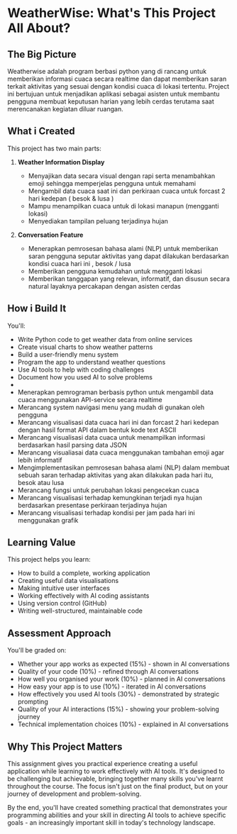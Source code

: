 # WeatherWise: What's This Project All About?

## The Big Picture

Weatherwise adalah program berbasi python yang di rancang untuk memberikan informasi cuaca secara realtime dan dapat memberikan saran terkait aktivitas yang sesuai dengan kondisi cuaca di lokasi tertentu. Project ini bertujuan untuk menjadikan aplikasi sebagai asisten untuk membantu pengguna membuat keputusan harian yang lebih cerdas terutama saat merencanakan kegiatan diluar ruangan.

## What i Created

This project has two main parts:

1. **Weather Information Display**
   - Menyajikan data secara visual dengan rapi serta menambahkan emoji sehingga memperjelas pengguna untuk memahami
   - Mengambil data cuaca saat ini dan perkiraan cuaca untuk forcast 2 hari kedepan ( besok & lusa )
   - Mampu menampilkan cuaca untuk di lokasi manapun (mengganti lokasi)
   - Menyediakan tampilan peluang terjadinya hujan
      
2. **Conversation Feature**
   - Menerapkan pemrosesan bahasa alami (NLP) untuk memberikan saran pengguna seputar aktivitas yang dapat dilakukan berdasarkan kondisi cuaca hari ini , besok / lusa
   - Memberikan pengguna kemudahan untuk mengganti lokasi
   - Memberikan tanggapan yang relevan, informatif, dan disusun secara natural layaknya percakapan dengan asisten cerdas

## How i Build It

You'll:
- Write Python code to get weather data from online services
- Create visual charts to show weather patterns
- Build a user-friendly menu system
- Program the app to understand weather questions
- Use AI tools to help with coding challenges
- Document how you used AI to solve problems
- 
- Menerapkan pemrograman berbasis python untuk mengambil data cuaca menggunakan API-service secara realtime 
- Merancang system navigasi menu yang mudah di gunakan oleh pengguna
- Merancang visualisasi data cuaca hari ini dan forcast 2 hari kedepan dengan hasil format API dalam bentuk kode text ASCII
- Merancang visualisasi data cuaca untuk menampilkan informasi berdasarkan hasil parsing data JSON
- Merancang visualiasai data cuaca menggunakan tambahan emoji agar lebih informatif
- Mengimplementasikan pemrosesan bahasa alami (NLP) dalam membuat sebuah saran terhadap aktivitas yang akan dilakukan pada hari itu, besok atau lusa
- Merancang fungsi untuk perubahan lokasi pengecekan cuaca
- Merancang visualisasi terhadap kemungkinan terjadi nya hujan berdasarkan presentase perkiraan terjadinya hujan
- Merancang visualisasi terhadap kondisi per jam pada hari ini menggunakan grafik

## Learning Value

This project helps you learn:
- How to build a complete, working application
- Creating useful data visualisations
- Making intuitive user interfaces
- Working effectively with AI coding assistants
- Using version control (GitHub)
- Writing well-structured, maintainable code

## Assessment Approach

You'll be graded on:
- Whether your app works as expected (15%) - shown in AI conversations
- Quality of your code (10%) - refined through AI conversations
- How well you organised your work (10%) - planned in AI conversations
- How easy your app is to use (10%) - iterated in AI conversations
- How effectively you used AI tools (30%) - demonstrated by strategic prompting
- Quality of your AI interactions (15%) - showing your problem-solving journey
- Technical implementation choices (10%) - explained in AI conversations

## Why This Project Matters

This assignment gives you practical experience creating a useful application while learning to work effectively with AI tools. It's designed to be challenging but achievable, bringing together many skills you've learnt throughout the course. The focus isn't just on the final product, but on your journey of development and problem-solving.

By the end, you'll have created something practical that demonstrates your programming abilities and your skill in directing AI tools to achieve specific goals - an increasingly important skill in today's technology landscape.
